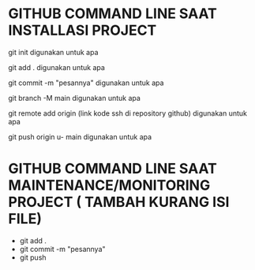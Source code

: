 # GITHUB COMMAND LINE SAAT INSTALLASI PROJECT

git init 
digunakan untuk apa

git add .
digunakan untuk apa 

git commit -m "pesannya"
digunakan untuk apa 

git branch -M main 
digunakan untuk  apa 

git remote add origin (link kode ssh di repository github)
digunakan untuk apa 

git push origin u- main 
digunakan untuk apa 

# GITHUB COMMAND LINE SAAT MAINTENANCE/MONITORING PROJECT ( TAMBAH KURANG ISI FILE)

- git add . 
- git commit -m "pesannya"
- git push 


